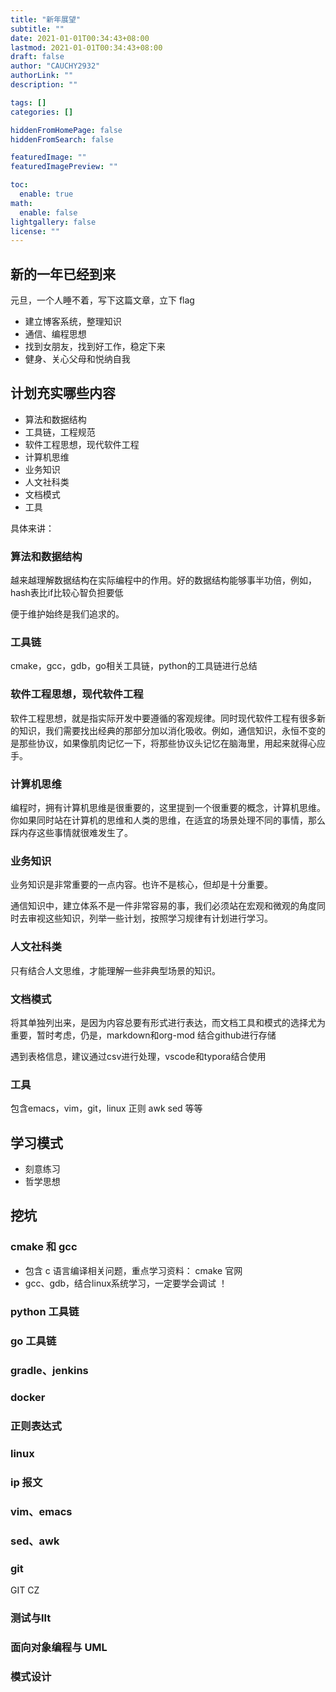 ```yaml
---
title: "新年展望"
subtitle: ""
date: 2021-01-01T00:34:43+08:00
lastmod: 2021-01-01T00:34:43+08:00
draft: false
author: "CAUCHY2932"
authorLink: ""
description: ""

tags: []
categories: []

hiddenFromHomePage: false
hiddenFromSearch: false

featuredImage: ""
featuredImagePreview: ""

toc:
  enable: true
math:
  enable: false
lightgallery: false
license: ""
---
```


<!--more-->

## 新的一年已经到来

元旦，一个人睡不着，写下这篇文章，立下 flag

- 建立博客系统，整理知识
- 通信、编程思想
- 找到女朋友，找到好工作，稳定下来
- 健身、关心父母和悦纳自我

## 计划充实哪些内容

- 算法和数据结构
- 工具链，工程规范
- 软件工程思想，现代软件工程
- 计算机思维
- 业务知识
- 人文社科类
- 文档模式
- 工具

具体来讲：

### 算法和数据结构

越来越理解数据结构在实际编程中的作用。好的数据结构能够事半功倍，例如，hash表比if比较心智负担要低

便于维护始终是我们追求的。

### 工具链

cmake，gcc，gdb，go相关工具链，python的工具链进行总结

### 软件工程思想，现代软件工程

软件工程思想，就是指实际开发中要遵循的客观规律。同时现代软件工程有很多新的知识，我们需要找出经典的那部分加以消化吸收。例如，通信知识，永恒不变的是那些协议，如果像肌肉记忆一下，将那些协议头记忆在脑海里，用起来就得心应手。

### 计算机思维

编程时，拥有计算机思维是很重要的，这里提到一个很重要的概念，计算机思维。你如果同时站在计算机的思维和人类的思维，在适宜的场景处理不同的事情，那么踩内存这些事情就很难发生了。

### 业务知识

业务知识是非常重要的一点内容。也许不是核心，但却是十分重要。

通信知识中，建立体系不是一件非常容易的事，我们必须站在宏观和微观的角度同时去审视这些知识，列举一些计划，按照学习规律有计划进行学习。

### 人文社科类

只有结合人文思维，才能理解一些非典型场景的知识。

### 文档模式

将其单独列出来，是因为内容总要有形式进行表达，而文档工具和模式的选择尤为重要，暂时考虑，仍是，markdown和org-mod 结合github进行存储

遇到表格信息，建议通过csv进行处理，vscode和typora结合使用

### 工具

包含emacs，vim，git，linux 正则 awk sed 等等

## 学习模式

- 刻意练习
- 哲学思想

## 挖坑

### cmake 和 gcc

- 包含 c 语言编译相关问题，重点学习资料： cmake 官网
- gcc、gdb，结合linux系统学习，一定要学会调试 ！

### python 工具链



### go 工具链



### gradle、jenkins



### docker



### 正则表达式



### linux



### ip 报文



### vim、emacs



### sed、awk



### git

GIT CZ



### 测试与llt



### 面向对象编程与 UML



### 模式设计

